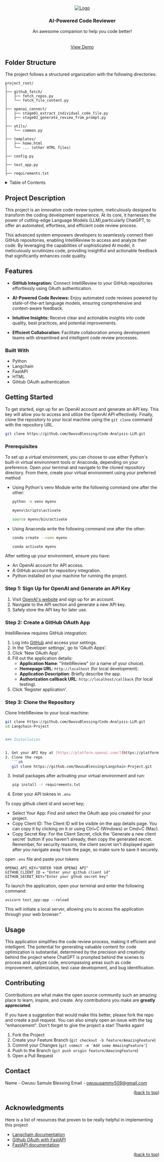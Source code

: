 
<!-- PROJECT LOGO -->
<br />
<div align="center">

  <a href="https://github.com/othneildrew/Best-README-Template">
    <img src="images/logo.PNG" alt="Logo">
  </a>

  <h3 align="center">AI-Powered Code Reviewer</h3>

  <p align="center">
    An awesome companion to help you code better!
    <br />
    <br />
    <br />
    <a href="https://www.youtube.com/watch?v=ZIc3XJcc5Lg">View Demo</a>
  
</div>

## Folder Structure

The project follows a structured organization with the following directories:

```plaintext
project_root/
│
├── github_fetch/
│   ├── fetch_repos.py
│   └── fetch_file_content.py
│
├── openai_connect/
│   ├── stage01_extract_individual_code_file.py
│   ├── stage02_generate_review_from_prompt.py
│
├── utils/
│   └── common.py
│
├── templates/
│   ├── home.html
│   └── ... (other HTML files)
│
├── config.py
│
├── test_app.py
│
├── requirements.txt

```

<!-- TABLE OF CONTENTS -->
<details>
  <summary>Table of Contents</summary>
  <ol>
    <li>
      <a href="#about-the-project">Project Description</a>
      <ul>
        <li><a href="#features">Features</a></li>
        <ul>
        <li><a href="#built-with">Built With</a></li>
      </ul>
      </ul>
    </li>
    <li>
      <a href="#getting-started">Getting Started</a>
      <ul>
        <li><a href="#prerequisites">Prerequisites</a></li>
        <li><a href="#installation">Installation</a></li>
      </ul>
    </li>
    <li><a href="#usage">Usage</a></li>
    <li><a href="#roadmap">Roadmap</a></li>
    <li><a href="#contributing">Contributing</a></li>
    <li><a href="#license">License</a></li>
    <li><a href="#contact">Contact</a></li>
    <li><a href="#acknowledgments">Acknowledgments</a></li>
  </ol>
</details>


<!-- ABOUT THE PROJECT -->
## Project Description
This project is an innovative code review system, meticulously designed to transform the coding development experience. At its core, it harnesses the power of cutting-edge Language Models (LLM),particularly ChatGPT, to offer an automated, effortless, and efficient code review process.

This advanced system empowers developers to seamlessly connect their GitHub repositories, enabling IntelliReview to access and analyze their code. By leveraging the capabilities of sophisticated AI model, it meticulously scrutinizes code, providing insightful and actionable feedback that significantly enhances code quality.

## Features

- **GitHub Integration:**
  Connect IntelliReview to your GitHub repositories effortlessly using OAuth authentication.

- **AI-Powered Code Reviews:**
  Enjoy automated code reviews powered by state-of-the-art language models, ensuring comprehensive and context-aware feedback.

- **Intuitive Insights:**
  Receive clear and actionable insights into code quality, best practices, and potential improvements.

- **Efficient Collaboration:**
  Facilitate collaboration among development teams with streamlined and intelligent code review processes.



### Built With
* Python
* Langchain
* FastAPI
* HTML
* Gihtub OAuth authentication


<!-- GETTING STARTED -->
## Getting Started

To get started, sign up for an OpenAI account and generate an API key. This key will allow you to access and utilize the OpenAI API effectively. Finally, clone the repository to your local machine using the `git clone` command with the repository URL.
```sh
git clone https://github.com/OwusuBlessing/Code-Analysis-LLM.git
```

### Prerequisites
To set up a virtual environment, you can choose to use either Python's built-in virtual environment tools or Anaconda, depending on your preference. Open your terminal and navigate to the cloned repository directory. From there, create your virtual environment using your preferred method
* Using Python's venv Module write the following command one after the other:
  ```sh
  python -m venv myenv
  
  myenv\Scripts\activate
  
  source myenv/bin/activate

  ```
  

* Using Anaconda write the following command one after the other:
  ```sh
  conda create --name myenv
  
  conda activate myenv
  ```



After setting up your environment, ensure you have:
- An OpenAI account for API access.
- A GitHub account for repository integration.
- Python installed on your machine for running the project.

### Step 1: Sign Up for OpenAI and Generate an API Key

1. Visit [OpenAI's website](https://openai.com/) and sign up for an account.
2. Navigate to the API section and generate a new API key.
3. Safely store the API key for later use.

### Step 2: Create a GitHub OAuth App

IntelliReview requires GitHub integration:

1. Log into [GitHub](https://github.com/) and access your settings.
2. In the 'Developer settings', go to 'OAuth Apps'.
3. Click 'New OAuth App'.
4. Fill out the application details:
    - **Application Name**: "IntelliReview" (or a name of your choice).
    - **Homepage URL**: `http://localhost` (for local development).
    - **Application Description**: Briefly describe the app.
    - **Authorization callback URL**: `http://localhost/callback` (for local testing).
5. Click 'Register application'.

### Step 3: Clone the Repository

Clone IntelliReview to your local machine:

```sh
git clone https://github.com/OwusuBlessing/Code-Analysis-LLM.git
cd Langchain-Project


### Installation


1. Get your API Key at [https://platform.openai.com/](https://platform.openai.com/)
2. Clone the repo
   ```sh
   git clone https://github.com/OwusuBlessing/Langchain-Project.git
   ```
3. Install packages after activating your virtual environment and run:
   ```sh
   pip install -r requirements.txt
   ```
4. Enter your API toknes  in `.env`

To copy github client id and secret key;
- Select Your App: Find and select the OAuth app you created for your project.
- Copy Client ID: The Client ID will be visible on the app details page. You can copy it by clicking on it or using Ctrl+C (Windows) or Cmd+C (Mac).
- Copy Secret Key: For the Client Secret, click the 'Generate a new client secret' button if you haven't already, then copy the generated secret. Remember, for security reasons, the client secret isn't displayed again after you navigate away from the page, so make sure to save it securely.

open `.env` file  and paste your tokens

   ```env
   OPENAI_API_KEY="ENTER YOUR OPENAI API"
   GITHUB_CLIENT_ID = "Enter your github client id"
   GITHUB_SECRET_KEY="Enter your gthub secret key"

   ```
To launch the application, open your terminal and enter the following command:
```
uvicorn test_app:app --reload
```
This will initiate a local server, allowing you to access the application through your web browser."
<!-- USAGE EXAMPLES -->
## Usage

This application simplifies the code review process, making it efficient and intelligent.
The potential for generating valuable content for code optimization is substantial, determined by the precision and creativity behind the project where ChatGPT is prompted  behind the scenes to process and analyze code, encompassing areas such as code improvement, optimization, test case development, and bug identification.




<!-- CONTRIBUTING -->
## Contributing

Contributions are what make the open source community such an amazing place to learn, inspire, and create. Any contributions you make are **greatly appreciated**.

If you have a suggestion that would make this better, please fork the repo and create a pull request. You can also simply open an issue with the tag "enhancement".
Don't forget to give the project a star! Thanks again!

1. Fork the Project
2. Create your Feature Branch (`git checkout -b feature/AmazingFeature`)
3. Commit your Changes (`git commit -m 'Add some AmazingFeature'`)
4. Push to the Branch (`git push origin feature/AmazingFeature`)
5. Open a Pull Request


<!-- CONTACT -->
## Contact
Name - Owusu Samule Blessing
Email - owususammy509@gmail.com

<p align="right">(<a href="#readme-top">back to top</a>)</p>



<!-- ACKNOWLEDGMENTS -->
## Acknowledgments

Here is a list of resources that proven to be really helpful in implementing this project

* [Langchain documentation](https://python.langchain.com/docs/get_started/introduction/)
* [Github OAuth with FastAPI](https://www.youtube.com/watch?v=Pm938UxLEwQ)
* [FastAPI documentation](https://fastapi.tiangolo.com/)
<p align="right">(<a href="#readme-top">back to top</a>)</p>

